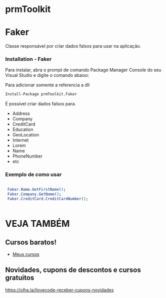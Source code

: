 # prmToolkit

# Faker
Classe responsável por criar dados falsos para usar na aplicação.

### Installation - Faker

Para instalar, abra o prompt de comando Package Manager Console do seu Visual Studio e digite o comando abaixo:

Para adicionar somente a referencia a dll
```sh
Install-Package prmToolkit.Faker
```

É possível criar dados falsos para.
- Address
- Company
- CreditCard
- Education
- GeoLocation
- Internet
- Lorem
- Name
- PhoneNumber
- etc

### Exemplo de como usar

```sh
 
 Faker.Name.GetFirstName();
 Faker.Company.GetName();
 Faker.CreditCard.CreditCardNumber();
 
```

# VEJA TAMBÉM
## Cursos baratos!
- [Meus cursos](https://olha.la/udemy)

## Novidades, cupons de descontos e cursos gratuitos
https://olha.la/ilovecode-receber-cupons-novidades

